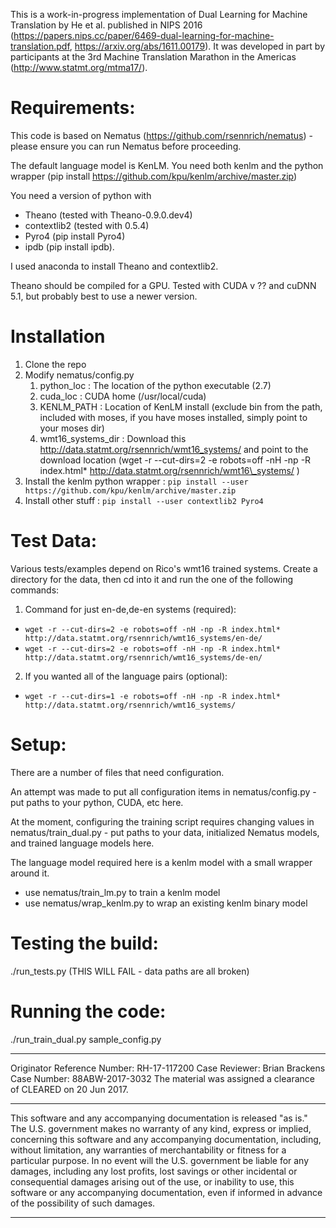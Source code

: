 This is a work-in-progress implementation of Dual Learning for Machine Translation by He et al. published in NIPS 2016 (https://papers.nips.cc/paper/6469-dual-learning-for-machine-translation.pdf, https://arxiv.org/abs/1611.00179). It was developed in part by participants at the 3rd Machine Translation Marathon in the Americas (http://www.statmt.org/mtma17/).

# Requirements: #

This code is based on Nematus (https://github.com/rsennrich/nematus) - please ensure you can run Nematus before proceeding. 


The default language model is KenLM. You need both kenlm and the python wrapper
(pip install https://github.com/kpu/kenlm/archive/master.zip)

You need a version of python with 
 * Theano (tested with Theano-0.9.0.dev4) 
 * contextlib2 (tested with 0.5.4)
 * Pyro4 (pip install Pyro4) 
 * ipdb (pip install ipdb). 

I used anaconda to install Theano and contextlib2. 

Theano should be compiled for a GPU. Tested with CUDA v ?? and cuDNN 5.1, but probably best to use a newer version.

# Installation #
1. Clone the repo
2. Modify nematus/config.py
    1. python_loc : The location of the python executable (2.7)
    2. cuda_loc : CUDA home (/usr/local/cuda)
    3. KENLM_PATH : Location of KenLM install (exclude bin from the path, included with moses, if you have moses installed, simply point to your moses dir)
    4. wmt16_systems_dir : Download this http://data.statmt.org/rsennrich/wmt16_systems/ and point to the download location (wget -r --cut-dirs=2 -e robots=off -nH -np -R index.html* http://data.statmt.org/rsennrich/wmt16\_systems/ )
3. Install the kenlm python wrapper : `pip install --user https://github.com/kpu/kenlm/archive/master.zip`
4. Install other stuff : `pip install --user contextlib2 Pyro4`

# Test Data: #
Various tests/examples depend on Rico's wmt16 trained systems. Create a directory for the data, then cd into it and run the one of the following commands:
1. Command for just en-de,de-en systems (required):
* `wget -r --cut-dirs=2 -e robots=off -nH -np -R index.html* http://data.statmt.org/rsennrich/wmt16_systems/en-de/`
* `wget -r --cut-dirs=2 -e robots=off -nH -np -R index.html* http://data.statmt.org/rsennrich/wmt16_systems/de-en/`
2. If you wanted all of the language pairs (optional):
* `wget -r --cut-dirs=1 -e robots=off -nH -np -R index.html* http://data.statmt.org/rsennrich/wmt16_systems/`


# Setup: #

There are a number of files that need configuration.

An attempt was made to put all configuration items in nematus/config.py - put paths to your python, CUDA, etc here.

At the moment, configuring the training script requires changing values in nematus/train_dual.py - put paths to your data, initialized Nematus models, and trained language models here.

The language model required here is a kenlm model with a small wrapper around it.
* use nematus/train_lm.py to train a kenlm model
* use nematus/wrap_kenlm.py to wrap an existing kenlm binary model

# Testing the build: #
./run_tests.py  (THIS WILL FAIL - data paths are all broken)

# Running the code: #
./run_train_dual.py sample_config.py

***

Originator Reference Number: RH-17-117200 Case Reviewer: Brian Brackens Case
Number: 88ABW-2017-3032 The material was assigned a clearance of CLEARED on 20
Jun 2017.

***

This software and any accompanying documentation is released "as is."  
The U.S. government makes no warranty of any kind, express or implied,
concerning this software and any accompanying documentation, including,
without limitation, any warranties of merchantability or fitness for a
particular purpose.  In no event will the U.S. government be liable for any
damages, including any lost profits, lost savings or other incidental or
consequential damages arising out of the use, or inability to use, this
software or any accompanying documentation, even if informed in advance of
the possibility of such damages.

***

